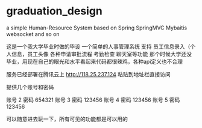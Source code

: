 # graduation_design
a simple Human-Resource System based on Spring SpringMVC Mybaitis websocket and so on

这是一个我大学毕业时做的毕设
一个简单的人事管理系统
支持 员工信息录入（个人信息，员工头像 各种申请审批流程 考勤检查 聊天室等功能
那个时候大学还没毕业，用现在自己的眼光和水平看起来代码都很辣鸡，各种api定义也不合理

服务已经部署在腾讯云上
http://118.25.237.124
粘贴到地址栏直接访问

提供几个账号和密码

账号 2 密码 654321
账号 3 密码 123456
账号 4 密码 123456
账号 5 密码 123456

可以随意进去玩一下，所有可见的功能都是可以用的
